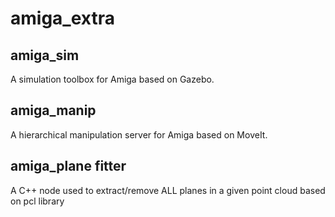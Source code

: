 # amiga_extra

## amiga_sim

A simulation toolbox for Amiga based on Gazebo.

## amiga_manip

A hierarchical manipulation server for Amiga based on MoveIt. 

## amiga_plane fitter

A C++ node used to extract/remove ALL planes in a given point cloud based on pcl library
